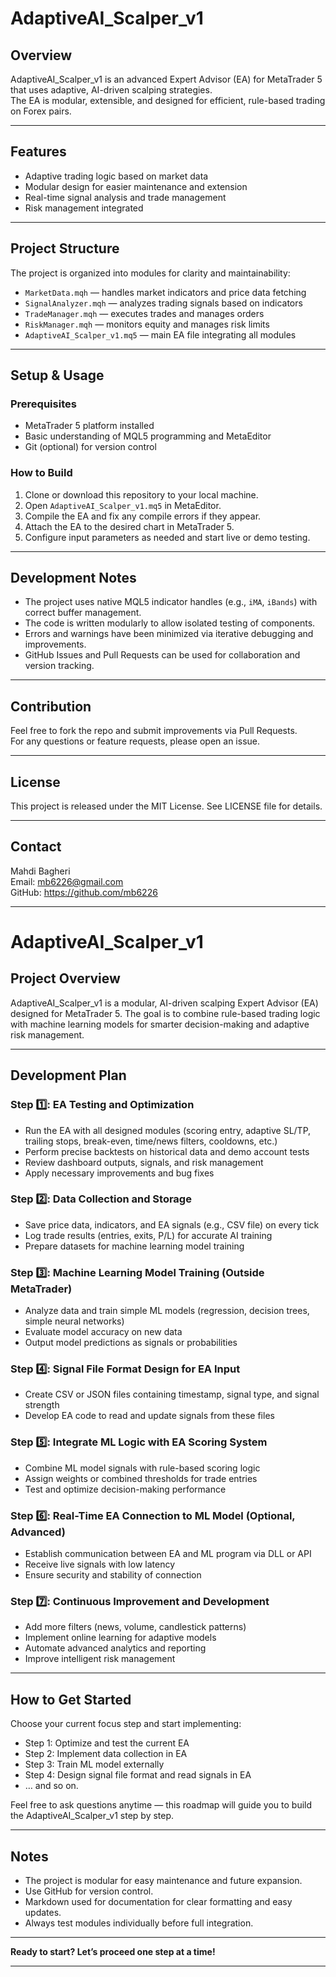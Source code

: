 # AdaptiveAI_Scalper_v1

## Overview
AdaptiveAI_Scalper_v1 is an advanced Expert Advisor (EA) for MetaTrader 5 that uses adaptive, AI-driven scalping strategies.  
The EA is modular, extensible, and designed for efficient, rule-based trading on Forex pairs.

---

## Features
- Adaptive trading logic based on market data
- Modular design for easier maintenance and extension
- Real-time signal analysis and trade management
- Risk management integrated

---

## Project Structure
The project is organized into modules for clarity and maintainability:
- `MarketData.mqh` — handles market indicators and price data fetching
- `SignalAnalyzer.mqh` — analyzes trading signals based on indicators
- `TradeManager.mqh` — executes trades and manages orders
- `RiskManager.mqh` — monitors equity and manages risk limits
- `AdaptiveAI_Scalper_v1.mq5` — main EA file integrating all modules

---

## Setup & Usage

### Prerequisites
- MetaTrader 5 platform installed
- Basic understanding of MQL5 programming and MetaEditor
- Git (optional) for version control

### How to Build
1. Clone or download this repository to your local machine.
2. Open `AdaptiveAI_Scalper_v1.mq5` in MetaEditor.
3. Compile the EA and fix any compile errors if they appear.
4. Attach the EA to the desired chart in MetaTrader 5.
5. Configure input parameters as needed and start live or demo testing.

---

## Development Notes

- The project uses native MQL5 indicator handles (e.g., `iMA`, `iBands`) with correct buffer management.
- The code is written modularly to allow isolated testing of components.
- Errors and warnings have been minimized via iterative debugging and improvements.
- GitHub Issues and Pull Requests can be used for collaboration and version tracking.

---

## Contribution

Feel free to fork the repo and submit improvements via Pull Requests.  
For any questions or feature requests, please open an issue.

---

## License

This project is released under the MIT License. See LICENSE file for details.

---

## Contact

Mahdi Bagheri  
Email: mb6226@gmail.com  
GitHub: https://github.com/mb6226

---

# AdaptiveAI_Scalper_v1

## Project Overview
AdaptiveAI_Scalper_v1 is a modular, AI-driven scalping Expert Advisor (EA) designed for MetaTrader 5. The goal is to combine rule-based trading logic with machine learning models for smarter decision-making and adaptive risk management.

---

## Development Plan

### Step 1️⃣: EA Testing and Optimization
- Run the EA with all designed modules (scoring entry, adaptive SL/TP, trailing stops, break-even, time/news filters, cooldowns, etc.)
- Perform precise backtests on historical data and demo account tests
- Review dashboard outputs, signals, and risk management
- Apply necessary improvements and bug fixes

### Step 2️⃣: Data Collection and Storage
- Save price data, indicators, and EA signals (e.g., CSV file) on every tick
- Log trade results (entries, exits, P/L) for accurate AI training
- Prepare datasets for machine learning model training

### Step 3️⃣: Machine Learning Model Training (Outside MetaTrader)
- Analyze data and train simple ML models (regression, decision trees, simple neural networks)
- Evaluate model accuracy on new data
- Output model predictions as signals or probabilities

### Step 4️⃣: Signal File Format Design for EA Input
- Create CSV or JSON files containing timestamp, signal type, and signal strength
- Develop EA code to read and update signals from these files

### Step 5️⃣: Integrate ML Logic with EA Scoring System
- Combine ML model signals with rule-based scoring logic
- Assign weights or combined thresholds for trade entries
- Test and optimize decision-making performance

### Step 6️⃣: Real-Time EA Connection to ML Model (Optional, Advanced)
- Establish communication between EA and ML program via DLL or API
- Receive live signals with low latency
- Ensure security and stability of connection

### Step 7️⃣: Continuous Improvement and Development
- Add more filters (news, volume, candlestick patterns)
- Implement online learning for adaptive models
- Automate advanced analytics and reporting
- Improve intelligent risk management

---

## How to Get Started

Choose your current focus step and start implementing:

- Step 1: Optimize and test the current EA
- Step 2: Implement data collection in EA
- Step 3: Train ML model externally
- Step 4: Design signal file format and read signals in EA
- … and so on.

Feel free to ask questions anytime — this roadmap will guide you to build the AdaptiveAI_Scalper_v1 step by step.

---

## Notes
- The project is modular for easy maintenance and future expansion.
- Use GitHub for version control.
- Markdown used for documentation for clear formatting and easy updates.
- Always test modules individually before full integration.

---

**Ready to start? Let’s proceed one step at a time!**

---


